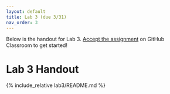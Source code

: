 ```yaml
---
layout: default
title: Lab 3 (due 3/31)
nav_order: 3
---
```


Below is the handout for Lab 3. [Accept the
assignment](https://classroom.github.com/a/oLWC_Ea0) on GitHub Classroom to get
started!

# Lab 3 Handout

{% include_relative lab3/README.md %}
